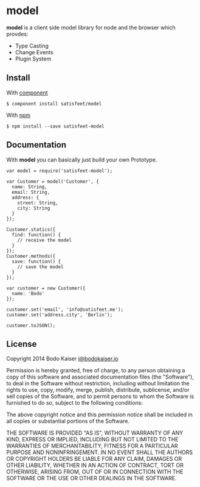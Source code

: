 # model

**model** is a client side model library for node and the browser which
provdes:

* Type Casting
* Change Events
* Plugin System

## Install

With [component](https://github.com/component/component)

    $ component install satisfeet/model

With [npm](https://github.com/npm/npm)

    $ npm install --save satisfeet-model

## Documentation

With **model** you can basically just build your own Prototype.

    var model = require('satisfeet-model');

    var Customer = model('Customer', {
      name: String,
      email: String,
      address: {
        street: String,
        city: String
      }
    });

    Customer.statics({
      find: function() {
        // receive the model
      }
    });
    Customer.methods({
      save: function() {
        // save the model
      }
    });

    var customer = new Customer({
      name: 'Bodo'
    });

    customer.set('email', 'info@satisfeet.me');
    customer.set('address.city', 'Berlin');

    customer.toJSON();

## License

Copyright 2014 Bodo Kaiser <i@bodokaiser.io>

Permission is hereby granted, free of charge, to any person obtaining
a copy of this software and associated documentation files (the
"Software"), to deal in the Software without restriction, including
without limitation the rights to use, copy, modify, merge, publish,
distribute, sublicense, and/or sell copies of the Software, and to
permit persons to whom the Software is furnished to do so, subject to
the following conditions:

The above copyright notice and this permission notice shall be
included in all copies or substantial portions of the Software.

THE SOFTWARE IS PROVIDED "AS IS", WITHOUT WARRANTY OF ANY KIND,
EXPRESS OR IMPLIED, INCLUDING BUT NOT LIMITED TO THE WARRANTIES OF
MERCHANTABILITY, FITNESS FOR A PARTICULAR PURPOSE AND
NONINFRINGEMENT. IN NO EVENT SHALL THE AUTHORS OR COPYRIGHT HOLDERS BE
LIABLE FOR ANY CLAIM, DAMAGES OR OTHER LIABILITY, WHETHER IN AN ACTION
OF CONTRACT, TORT OR OTHERWISE, ARISING FROM, OUT OF OR IN CONNECTION
WITH THE SOFTWARE OR THE USE OR OTHER DEALINGS IN THE SOFTWARE.

